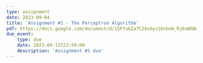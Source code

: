 ```yaml
---
type: assignment
date: 2023-09-04
title: 'Assignment #1 - The Perceptron Algorithm'
pdf: https://docs.google.com/document/d/15P7u6Za7C24xOyv16nbnW_Rj6aWGBdHIRuG9xeMerEo/edit?usp=sharing
due_event: 
    type: due 
    date: 2023-09-13T23:59:00
    description: 'Assignment #1 due'
---
```

